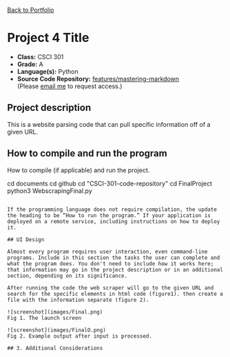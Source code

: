 [Back to Portfolio](./)

Project 4 Title
===============

-   **Class:** CSCI 301
-   **Grade:** A
-   **Language(s):** Python
-   **Source Code Repository:** [features/mastering-markdown](https://guides.github.com/features/mastering-markdown/)  
    (Please [email me](mailto:example@csustudent.net?subject=GitHub%20Access) to request access.)

## Project description

This is a website parsing code that can pull specific information off of a given URL.

## How to compile and run the program

How to compile (if applicable) and run the project.

cd documents
cd github
cd "CSCI-301-code-repository"
cd FinalProject
python3 WebscrapingFinal.py
```

If the programming language does not require compilation, the update the heading to be “How to run the program.” If your application is deployed on a remote service, including instructions on how to deploy it.

## UI Design

Almost every program requires user interaction, even command-line programs. Include in this section the tasks the user can complete and what the program does. You don't need to include how it works here; that information may go in the project description or in an additional section, depending on its significance.

After running the code the web scraper will go to the given URL and search for the specific elements in html code (figure1). then create a file with the information separate (figure 2).

![screenshot](images/Final.png)  
Fig 1. The launch screen

![screenshot](images/FinalO.png)  
Fig 2. Example output after input is processed.

## 3. Additional Considerations
